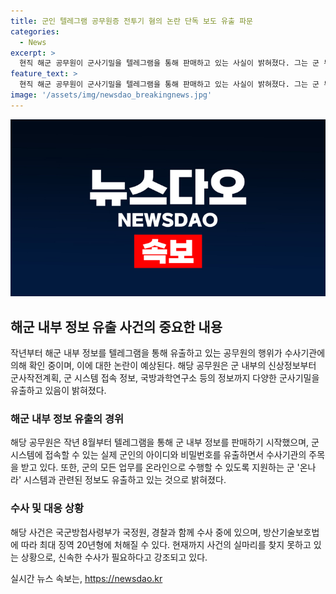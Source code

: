 ```yaml
---
title: 군인 텔레그램 공무원증 전투기 혐의 논란 단독 보도 유출 파문
categories:
  - News
excerpt: >
  현직 해군 공무원이 군사기밀을 텔레그램을 통해 판매하고 있는 사실이 밝혀졌다. 그는 군 부대 내부자료와 군사작전계획을 유출하고 있을 뿐만 아니라 군인 인트라넷에 접속할 수 있는 아이디와 비밀번호도 판매하고 있다. 이에 대한 수사가 진행 중이지만, 사기나 음모죄 등으로 처벌될 가능성도 있다. 국군방첩사령부는 사실관계를 확인 중이지만, 소셜네트워크서비스를 통한 군사기밀 유출은 신속한 수사가 필요하다고 지적되고 있다. (150자)
feature_text: >
  현직 해군 공무원이 군사기밀을 텔레그램을 통해 판매하고 있는 사실이 밝혀졌다. 그는 군 부대 내부자료와 군사작전계획을 유출하고 있을 뿐만 아니라 군인 인트라넷에 접속할 수 있는 아이디와 비밀번호도 판매하고 있다. 이에 대한 수사가 진행 중이지만, 사기나 음모죄 등으로 처벌될 가능성도 있다. 국군방첩사령부는 사실관계를 확인 중이지만, 소셜네트워크서비스를 통한 군사기밀 유출은 신속한 수사가 필요하다고 지적되고 있다. (150자)
image: '/assets/img/newsdao_breakingnews.jpg'
---
```


<p><img src="/assets/img/newsdao_breakingnews.jpg" alt="implanttips 속보" /></p>

<h2 data-ke-size="size26">해군 내부 정보 유출 사건의 중요한 내용</h2>

<p data-ke-size="size16">작년부터 해군 내부 정보를 텔레그램을 통해 유출하고 있는 공무원의 행위가 수사기관에 의해 확인 중이며, 이에 대한 논란이 예상된다. 해당 공무원은 군 내부의 신상정보부터 군사작전계획, 군 시스템 접속 정보, 국방과학연구소 등의 정보까지 다양한 군사기밀을 유출하고 있음이 밝혀졌다.</p>

<h3 data-ke-size="size24">해군 내부 정보 유출의 경위</h3>

<p data-ke-size="size16">해당 공무원은 작년 8월부터 텔레그램을 통해 군 내부 정보를 판매하기 시작했으며, 군 시스템에 접속할 수 있는 실제 군인의 아이디와 비밀번호를 유출하면서 수사기관의 주목을 받고 있다. 또한, 군의 모든 업무를 온라인으로 수행할 수 있도록 지원하는 군 '온나라' 시스템과 관련된 정보도 유출하고 있는 것으로 밝혀졌다.</p>

<h3 data-ke-size="size24">수사 및 대응 상황</h3>

<p data-ke-size="size16">해당 사건은 국군방첩사령부가 국정원, 경찰과 함께 수사 중에 있으며, 방산기술보호법에 따라 최대 징역 20년형에 처해질 수 있다. 현재까지 사건의 실마리를 찾지 못하고 있는 상황으로, 신속한 수사가 필요하다고 강조되고 있다.</p>
실시간 뉴스 속보는, <a href="https://newsdao.kr" rel="dofollow">https://newsdao.kr</a>


